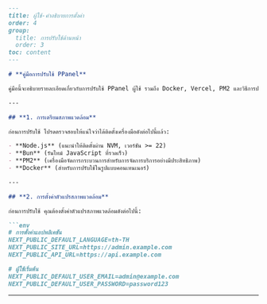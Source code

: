 ```markdown
---
title: ผู้ใช้-คำอธิบายการตั้งค่า
order: 4
group: 
  title: การปรับใช้ด้านหน้า
  order: 3
toc: content
---

# **คู่มือการปรับใช้ PPanel**

คู่มือนี้จะอธิบายรายละเอียดเกี่ยวกับการปรับใช้ PPanel ผู้ใช้ รวมถึง Docker, Vercel, PM2 และวิธีการปรับใช้ที่หลากหลายโดยใช้ Node.js หรือ Bun โดยตรง

---

## **1. การเตรียมสภาพแวดล้อม**

ก่อนการปรับใช้ โปรดตรวจสอบให้แน่ใจว่าได้ติดตั้งเครื่องมือดังต่อไปนี้แล้ว:

- **Node.js** (แนะนำให้ติดตั้งผ่าน NVM, เวอร์ชัน >= 22)
- **Bun** (รันไทม์ JavaScript ที่รวดเร็ว)
- **PM2** (เครื่องมือจัดการกระบวนการสำหรับการจัดการบริการอย่างมีประสิทธิภาพ)
- **Docker** (สำหรับการปรับใช้ในรูปแบบคอนเทนเนอร์)

---

## **2. การตั้งค่าตัวแปรสภาพแวดล้อม**

ก่อนการปรับใช้ คุณต้องตั้งค่าตัวแปรสภาพแวดล้อมดังต่อไปนี้:

```env
# การตั้งค่าแอปพลิเคชัน
NEXT_PUBLIC_DEFAULT_LANGUAGE=th-TH
NEXT_PUBLIC_SITE_URL=https://admin.example.com
NEXT_PUBLIC_API_URL=https://api.example.com

# ผู้ใช้เริ่มต้น
NEXT_PUBLIC_DEFAULT_USER_EMAIL=admin@example.com
NEXT_PUBLIC_DEFAULT_USER_PASSWORD=password123
```

---
```

